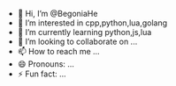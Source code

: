 - 👋 Hi, I’m @BegoniaHe
- 👀 I’m interested in cpp,python,lua,golang
- 🌱 I’m currently learning python,js,lua
- 💞️ I’m looking to collaborate on ...
- 📫 How to reach me ...
- 😄 Pronouns: ...
- ⚡ Fun fact: ...

<!---
BegoniaHe/BegoniaHe is a ✨ special ✨ repository because its `README.md` (this file) appears on your GitHub profile.
You can click the Preview link to take a look at your changes.
--->
